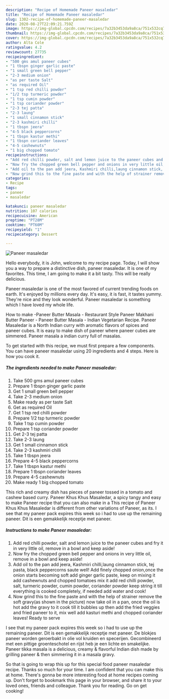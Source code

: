```yaml
---
description: "Recipe of Homemade Paneer masaledar"
title: "Recipe of Homemade Paneer masaledar"
slug: 1302-recipe-of-homemade-paneer-masaledar
date: 2020-08-27T22:09:21.759Z
image: https://img-global.cpcdn.com/recipes/7a32b3453da9a8ca/751x532cq70/paneer-masaledar-recipe-main-photo.jpg
thumbnail: https://img-global.cpcdn.com/recipes/7a32b3453da9a8ca/751x532cq70/paneer-masaledar-recipe-main-photo.jpg
cover: https://img-global.cpcdn.com/recipes/7a32b3453da9a8ca/751x532cq70/paneer-masaledar-recipe-main-photo.jpg
author: Alta Cole
ratingvalue: 4.2
reviewcount: 27735
recipeingredient:
- "500 gms amul paneer cubes"
- "1 tbspn ginger garlic paste"
- "1 small green bell pepper"
- "2-3 medium onion"
- "as per taste Salt"
- "as required Oil"
- "1 tsp red chilli powder"
- "1/2 tsp turmeric powder"
- "1 tsp cumin powder"
- "1 tsp coriander powder"
- "2-3 tej patta"
- "2-3 laung"
- "1 small cinnamon stick"
- "2-3 kashmiri chilli"
- "1 tbspn jeera"
- "4-5 black peppercorns"
- "1 tbspn kastur methi"
- "1 tbspn coriander leaves"
- "4-5 cashewnuts"
- "1 big chopped tomato"
recipeinstructions:
- "Add red chilli powder, salt and lemon juice to the paneer cubes and fry it in very little oil, remove in a bowl and keep aside!"
- "Now fry the chopped green bell pepper and onions in very little oil, remove in a bowl and keep aside!"
- "Add oil to the pan add jeera, Kashmiri chilli,laung cinnamon stick, tej pasta, black peppercorns saute well! Add finely chopped onion,once the onion starts becoming soft add ginger garlic paste, keep on mixing it add cashewnuts and chopped tomatoes mix it add red chilli powder, salt, turmeric powder, cumin powder, coriander powder keep string it till everything is cooked completely, if needed add water and cook!"
- "Now grind this to the fine paste and with the help of strainer remove the soft gravy(as shown in the picture) now take oil in a pan, once the oil is hot add the gravy to it cook till it bubbles up then add the fried veggies and fried paneer to it, mix well add kasturi methi and chopped coriander leaves! Ready to serve"
categories:
- Recipe
tags:
- paneer
- masaledar

katakunci: paneer masaledar 
nutrition: 107 calories
recipecuisine: American
preptime: "PT28M"
cooktime: "PT60M"
recipeyield: "1"
recipecategory: Dessert

---
```



![Paneer masaledar](https://img-global.cpcdn.com/recipes/7a32b3453da9a8ca/751x532cq70/paneer-masaledar-recipe-main-photo.jpg)

Hello everybody, it is John, welcome to my recipe page. Today, I will show you a way to prepare a distinctive dish, paneer masaledar. It is one of my favorites. This time, I am going to make it a bit tasty. This will be really delicious.

Paneer masaledar is one of the most favored of current trending foods on earth. It's enjoyed by millions every day. It's easy, it is fast, it tastes yummy. They're nice and they look wonderful. Paneer masaledar is something which I have loved my whole life.

How to make -Paneer Butter Masala - Restaurant Style Paneer Makhani Butter Paneer - Paneer Butter Masala - Indian Vegetarian Recipe. Paneer Masaledar is a North Indian curry with aromatic flavors of spices and paneer cubes. It is easy to make dish of paneer where paneer cubes are simmered. Paneer masala a indian curry full of masalas.


To get started with this recipe, we must first prepare a few components. You can have paneer masaledar using 20 ingredients and 4 steps. Here is how you cook it.

<!--inarticleads1-->

##### The ingredients needed to make Paneer masaledar:

1. Take 500 gms amul paneer cubes
1. Prepare 1 tbspn ginger garlic paste
1. Get 1 small green bell pepper
1. Take 2-3 medium onion
1. Make ready as per taste Salt
1. Get as required Oil
1. Get 1 tsp red chilli powder
1. Prepare 1/2 tsp turmeric powder
1. Take 1 tsp cumin powder
1. Prepare 1 tsp coriander powder
1. Get 2-3 tej patta
1. Take 2-3 laung
1. Get 1 small cinnamon stick
1. Take 2-3 kashmiri chilli
1. Take 1 tbspn jeera
1. Prepare 4-5 black peppercorns
1. Take 1 tbspn kastur methi
1. Prepare 1 tbspn coriander leaves
1. Prepare 4-5 cashewnuts
1. Make ready 1 big chopped tomato


This rich and creamy dish has pieces of paneer tossed in a tomato and cashew based curry. Paneer Khus Khus Masaledar, a spicy tangy and easy to make Paneer recipe that you can also make in a This recipe of Paneer Khus Khus Masaledar is different from other variations of Paneer, as its. I see that my paneer pack expires this week so i had to use up the remaining paneer. Dit is een gemakkelijk receptje met paneer. 

<!--inarticleads2-->

##### Instructions to make Paneer masaledar:

1. Add red chilli powder, salt and lemon juice to the paneer cubes and fry it in very little oil, remove in a bowl and keep aside!
1. Now fry the chopped green bell pepper and onions in very little oil, remove in a bowl and keep aside!
1. Add oil to the pan add jeera, Kashmiri chilli,laung cinnamon stick, tej pasta, black peppercorns saute well! Add finely chopped onion,once the onion starts becoming soft add ginger garlic paste, keep on mixing it add cashewnuts and chopped tomatoes mix it add red chilli powder, salt, turmeric powder, cumin powder, coriander powder keep string it till everything is cooked completely, if needed add water and cook!
1. Now grind this to the fine paste and with the help of strainer remove the soft gravy(as shown in the picture) now take oil in a pan, once the oil is hot add the gravy to it cook till it bubbles up then add the fried veggies and fried paneer to it, mix well add kasturi methi and chopped coriander leaves! Ready to serve


I see that my paneer pack expires this week so i had to use up the remaining paneer. Dit is een gemakkelijk receptje met paneer. De blokjes paneer worden geroerbakt in olie vol kruiden en specerijen. Gecombineerd met een pittige groenteschotel en rijst heb je een lichte en smakelijke. Paneer tikka masala is a delicious, creamy &amp; flavorful Indian dish made by grilling paneer &amp; then simmering it in a masala gravy. 

So that is going to wrap this up for this special food paneer masaledar recipe. Thanks so much for your time. I am confident that you can make this at home. There's gonna be more interesting food at home recipes coming up. Don't forget to bookmark this page in your browser, and share it to your loved ones, friends and colleague. Thank you for reading. Go on get cooking!
